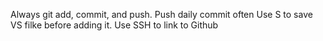 Always git add, commit, and push.
Push daily 
commit often
Use S to save VS filke before adding it. 
Use SSH to link to Github